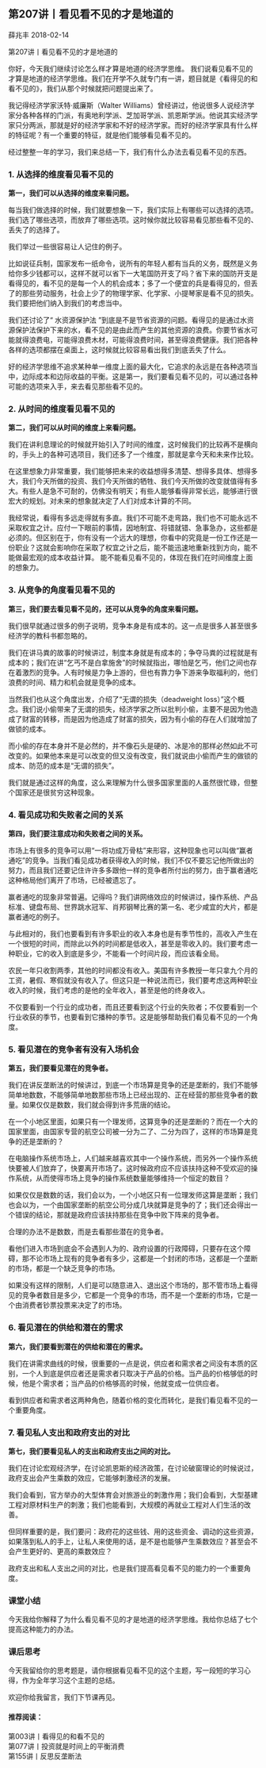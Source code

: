 
## 第207讲丨看见看不见的才是地道的


薛兆丰
2018-02-14

第207讲丨看见看不见的才是地道的

你好，今天我们继续讨论怎么样才算是地道的经济学思维。
我们说看见看不见的才算是地道的经济学思维。我们在开学不久就专门有一讲，题目就是《看得见的和看不见的》，我们从那个时候就把问题提出来了。

我记得经济学家沃特·威廉斯（Walter Williams）曾经讲过，他说很多人说经济学家分各种各样的门派，有奥地利学派、芝加哥学派、凯恩斯学派。他说其实经济学家只分两派，那就是好的经济学家和不好的经济学家。而好的经济学家具有什么样的特征呢？有一个重要的特征，就是他们能够看见看不见的。

经过整整一年的学习，我们来总结一下，我们有什么办法去看见看不见的东西。

### 1. 从选择的维度看见看不见的

**第一，我们可以从选择的维度来看问题。**

每当我们做选择的时候，我们就要想象一下，我们实际上有哪些可以选择的选项。我们选了哪些选项，而放弃了哪些选项。这时候你就比较容易看见那些看不见的、丢失了的选择了。

我们举过一些很容易让人记住的例子。

比如说征兵制，国家发布一纸命令，说所有的年轻人都有当兵的义务，既然是义务给你多少钱都可以，这样不就可以省下一大笔国防开支了吗？省下来的国防开支是看得见的，看不见的是每一个人的机会成本；多了一个便宜的兵是看得见的，但丢了的那些劳动服务，社会上少了的物理学家、化学家、小提琴家是看不见的损失。我们要把他们纳入到我们的考虑当中。

我们还讨论了“ 水资源保护法 ”到底是不是节省资源的问题。看得见的是通过水资源保护法保护下来的水，看不见的是由此而产生的其他资源的浪费。你要节省水可能就得浪费电，可能得浪费木材，可能得浪费时间，甚至得浪费健康。我们把各种各样的选项都摆在桌面上，这时候就比较容易看出我们到底丢失了什么。

好的经济学思维不追求某种单一维度上面的最大化，它追求的永远是在各种选项当中，边际成本和边际收益的平衡。这是第一，我们要看见看不见的，可以通过各种可能的选项来入手，来去看见那些看不见的。

### 2. 从时间的维度看见看不见的

**第二，我们可以从时间的维度上来看问题。**

我们在讲利息理论的时候就开始引入了时间的维度，这时候我们的比较再不是横向的，手头上的各种可选项目，我们还多了一个维度，那就是拿今天和未来作比较。

在这里想象力非常重要，我们能够把未来的收益想得多清楚、想得多具体、想得多大，我们今天所做的投资、我们今天所做的牺牲、我们今天所做的改变就值得有多大。有些人是急不可耐的，仿佛没有明天；有些人能够看得非常长远，能够进行很宏大的规划。对未来的想象就决定了人们对成本计算的不同。

我经常说，看得有多远走得就有多直。我们不可能不走弯路，我们也不可能永远不采取权宜之计。应付一下眼前的事情，因地制宜、将错就错、急事急办，这些都是必须的。但区别在于，你有没有一个远大的理想，你看中的究竟是一份工作还是一份职业？这就会影响你在采取了权宜之计之后，能不能迅速地重新找到方向，能不能做最宏观的成本收益计算。
能不能看见看不见的，体现在我们在时间维度上面的想象力。

### 3. 从竞争的角度看见看不见的

**第三，我们要去看见看不见的，还可以从竞争的角度来看问题。**

我们很早就通过很多的例子说明，竞争本身是有成本的。这一点是很多人甚至很多经济学的教科书都忽略的。

我们在讲马粪的故事的时候讲过，制度本身就是有成本的；争夺马粪的过程就是有成本的；我们在讲“乞丐不是白拿施舍”的时候就指出，哪怕是乞丐，他们之间也存在着激烈的竞争。人有时候是力争上游的，但也有靠力争下游来争取福利的，他们浪费的时间、精力和机会就是竞争的成本。

当然我们也从这个角度出发，介绍了“无谓的损失（deadweight loss）”这个概念。我们说小偷带来了无谓的损失，经济学家之所以批判小偷，主要不是因为他造成了财富的转移，而是因为他造成了财富的损失，因为有小偷的存在人们就增加了做锁的成本。

而小偷的存在本身并不是必然的，并不像石头是硬的、冰是冷的那样必然如此不可改变的。如果他本来是可以改变的但又没有改变，我们就说由小偷而产生的做锁的成本、防范的成本是“无谓的损失”。

我们就是通过这样的角度，这么来理解为什么很多国家里面的人虽然很忙碌，但整个国家还是很贫穷这种现象。

### 4. 看见成功和失败者之间的关系

**第四，我们要注意成功和失败者之间的关系。**

市场上有很多的竞争可以用“一将功成万骨枯”来形容，这种现象也可以叫做“赢者通吃”的竞争。当我们看见成功者获得收入的时候，我们不仅不要忘记他所做出的努力，而且我们还要记住许许多多跟他一样的竞争者所付出的努力，由于赢者通吃这种格局他们离开了市场，已经被遗忘了。

赢者通吃的现象非常普遍。记得吗？我们讲网络效应的时候讲过，操作系统、产品标准、键盘布局、世界跳水冠军、肖邦钢琴比赛的第一名、老少咸宜的大片，都是赢者通吃的例子。

与此相对的，我们也要看到有许多职业的收入本身也是有季节性的，高收入产生在一个很短的时间，而除此以外的时间都是低收入，甚至是零收入的。我们要考虑一种职业，它的收入到底是多少，不能看一个时间片段，而应该看全局。

农民一年只收割两季，其他的时间都没有收入。美国有许多教授一年只拿九个月的工资，暑假、寒假就没有收入了。但这只是一种说法而已，我们要考虑这两种职业收入的时候，我们考虑的是他的全年收入，甚至是他的终身收入。

不仅要看到一个行业的成功者，而且还要看到这个行业的失败者；不仅要看到一个行业收获的季节，也要看到它播种的季节。这是能够帮助我们看见看不见的一个角度。

### 5. 看见潜在的竞争者有没有入场机会

**第五，我们要看见潜在的竞争者。**

我们在讲反垄断法的时候讲过，到底一个市场算是竞争的还是垄断的，我们不能够简单地数数，不能够简单地数那些市场上已经出现的、正在经营的那些竞争者的数量。如果仅仅是数数，我们就会得到许多荒唐的结论。

在一个小地区里面，如果只有一个理发师，这算竞争的还是垄断的？而在一个大的国家里面，由国家专营的航空公司被一分为二了、二分为四了，这样的市场算是竞争的还是垄断的？

在电脑操作系统市场上，人们越来越喜欢其中一个操作系统，而另外一个操作系统快要被人们放弃了，快要离开市场了。这时候政府应不应该扶持这种不受欢迎的操作系统，从而使得市场上竞争的操作系统数量能够维持一个恒定的数目？

如果仅仅是数数的话，我们会以为，一个小地区只有一位理发师这算是垄断；我们也会以为，一个由国家垄断的航空公司分成几块就算是竞争的了；我们还会得出一个错误的结论，那就是政府应该扶持那些在竞争中败下阵来的竞争者。

合理的办法不是数数，而是去看那些潜在的竞争者。

看他们进入市场到底会不会遇到人为的、政府设置的行政障碍，只要存在这个障碍，那不论市场上现有的竞争者有多少，这都是一个封闭的市场，这都是一个垄断的市场，都是一个缺乏竞争的市场。

如果没有这样的限制，人们是可以随意进入、退出这个市场的，那不管市场上看得见的竞争者数目是多少，它都是一个竞争的市场，而不是一个垄断的市场，它是一个由消费者钞票投票来决定了的市场。

### 6. 看见潜在的供给和潜在的需求

**第六，我们要看到潜在的供给和潜在的需求。**

我们在讲需求曲线的时候，很重要的一点是说，供应者和需求者之间没有本质的区别，一个人到底是供应者还是需求者只取决于产品的价格。当产品的价格够低的时候，他是个需求者；当产品的价格够高的时候，他就变成一位供应者。

看到供应者和需求者这两种角色，随着价格的变化而转化，是我们看见看不见的一个重要角度。

### 7. 看见私人支出和政府支出的对比

**第七，我们要看见私人的支出和政府支出之间的对比。**

我们在讨论宏观经济学，在讨论凯恩斯的经济政策，在讨论破窗理论的时候说过，政府支出会产生乘数的效应，它能够刺激经济的发展。

我们会看到，官方举办的大型体育会对旅游业的刺激作用；我们会看到，大型基建工程对原材料生产的刺激；我们也能看到，大规模的再就业工程对人们生活的改善。

但同样重要的是，我们要问：政府花的这些钱、用的这些资金、调动的这些资源，如果落到私人的手上，让私人来使用的话，是不是也能够产生乘数效应？甚至会不会产生更好的、更高的乘数效应？

政府支出和私人支出之间的对比，也是我们提高看见看不见的能力的一个重要角度。

### 课堂小结

今天我给你解释了为什么看见看不见的才是地道的经济学思维。我给你总结了七个提高这种能力的办法。

### 课后思考

今天我留给你的思考题是，请你根据看见看不见的这个主题，写一段短的学习心得，作为全年学习这个主题的总结。

欢迎你给我留言，我们下节课再见。

#### 推荐阅读：
第003讲丨看得见的和看不见的  
第077讲丨投资就是时间上的平衡消费  
第155讲丨反思反垄断法  

